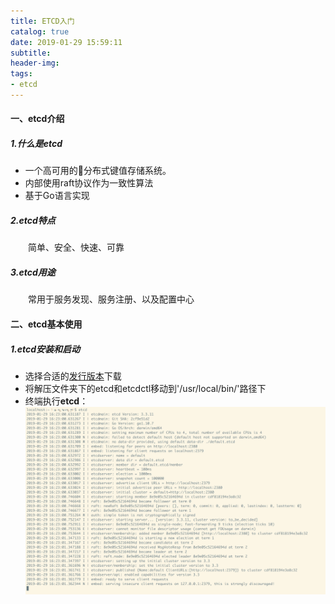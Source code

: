 ```yaml
---
title: ETCD入门
catalog: true
date: 2019-01-29 15:59:11
subtitle:
header-img:
tags:
- etcd
---
```

#### 一、etcd介绍
##### 1.什么是etcd
- 一个高可用的分布式键值存储系统。
- 内部使用raft协议作为一致性算法
- 基于Go语言实现

##### 2.etcd特点
&emsp;&emsp;简单、安全、快速、可靠

##### 3.etcd用途
&emsp;&emsp;常用于服务发现、服务注册、以及配置中心

#### 二、etcd基本使用 
##### 1.etcd安装和启动
- 选择合适的[发行版本](https://github.com/etcd-io/etcd/releases)下载
- 将解压文件夹下的etcd和etcdctl移动到'/usr/local/bin/'路径下
- 终端执行**etcd**：
![result](ETCD入门/result.png)